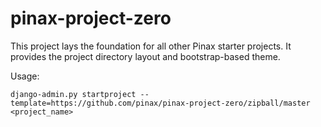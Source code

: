 pinax-project-zero
==================

This project lays the foundation for all other Pinax starter projects. It
provides the project directory layout and bootstrap-based theme.


Usage:

    django-admin.py startproject --template=https://github.com/pinax/pinax-project-zero/zipball/master <project_name>